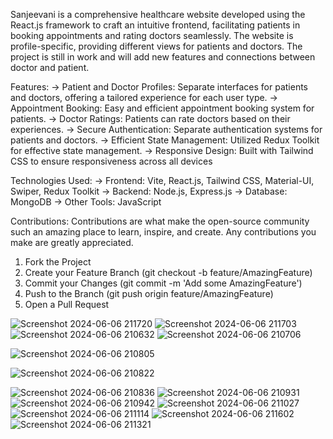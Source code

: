 Sanjeevani is a comprehensive healthcare website developed using the React.js framework to craft an intuitive frontend, facilitating patients in booking appointments and rating doctors seamlessly. The website is profile-specific, providing different views for patients and doctors.
The project is still in work and will add new features and connections between doctor and patient.

Features:
-> Patient and Doctor Profiles: Separate interfaces for patients and doctors, offering a tailored experience for each user type.
-> Appointment Booking: Easy and efficient appointment booking system for patients.
-> Doctor Ratings: Patients can rate doctors based on their experiences.
-> Secure Authentication: Separate authentication systems for patients and doctors.
-> Efficient State Management: Utilized Redux Toolkit for effective state management.
-> Responsive Design: Built with Tailwind CSS to ensure responsiveness across all devices

Technologies Used:
-> Frontend: Vite, React.js, Tailwind CSS, Material-UI, Swiper, Redux Toolkit
-> Backend: Node.js, Express.js
-> Database: MongoDB
-> Other Tools: JavaScript

Contributions:
Contributions are what make the open-source community such an amazing place to learn, inspire, and create. Any contributions you make are greatly appreciated.

1. Fork the Project
2. Create your Feature Branch (git checkout -b feature/AmazingFeature)
3. Commit your Changes (git commit -m 'Add some AmazingFeature')
4. Push to the Branch (git push origin feature/AmazingFeature)
5. Open a Pull Request

![Screenshot 2024-06-06 211720](https://github.com/yashpredator/Sanjeevani-A-Lifeline/assets/140188560/ce99635d-a1c1-4863-bbfe-5d23554e17b2)
![Screenshot 2024-06-06 211703](https://github.com/yashpredator/Sanjeevani-A-Lifeline/assets/140188560/21c102c5-2da2-43cb-ade7-9da1dff6de4f)
![Screenshot 2024-06-06 210632](https://github.com/yashpredator/Sanjeevani-A-Lifeline/assets/140188560/97feccfe-bddf-4d37-9e07-d2420527e7ba)
![Screenshot 2024-06-06 210706](https://github.com/yashpredator/Sanjeevani-A-Lifeline/assets/140188560/f893cd37-6142-4bde-ac4a-828983aab030)

![Screenshot 2024-06-06 210805](https://github.com/yashpredator/Sanjeevani-A-Lifeline/assets/140188560/fec40d6c-9990-4c94-a077-d9ef2b9027a3)


![Screenshot 2024-06-06 210822](https://github.com/yashpredator/Sanjeevani-A-Lifeline/assets/140188560/eebc81c6-d48f-436e-afea-1ee8135543ae)

![Screenshot 2024-06-06 210836](https://github.com/yashpredator/Sanjeevani-A-Lifeline/assets/140188560/e89b6eca-7fcc-4067-b2e1-71cdecb6fef6)
![Screenshot 2024-06-06 210931](https://github.com/yashpredator/Sanjeevani-A-Lifeline/assets/140188560/1a134c73-9697-4abb-a44f-b61c6a8c4a17)
![Screenshot 2024-06-06 210942](https://github.com/yashpredator/Sanjeevani-A-Lifeline/assets/140188560/ae4d0164-8374-4603-aa57-fd622b7f676c)
![Screenshot 2024-06-06 211027](https://github.com/yashpredator/Sanjeevani-A-Lifeline/assets/140188560/acce955c-0e24-4faa-b7d2-a62697e70b45)
![Screenshot 2024-06-06 211114](https://github.com/yashpredator/Sanjeevani-A-Lifeline/assets/140188560/d11534b3-c833-426f-b847-2884e42efe43)
![Screenshot 2024-06-06 211602](https://github.com/yashpredator/Sanjeevani-A-Lifeline/assets/140188560/be1ee64e-0ba2-49ad-b925-2d8e48f76ca3)
![Screenshot 2024-06-06 211321](https://github.com/yashpredator/Sanjeevani-A-Lifeline/assets/140188560/45db4f72-086c-44b5-85e8-f8c1fc544420)
